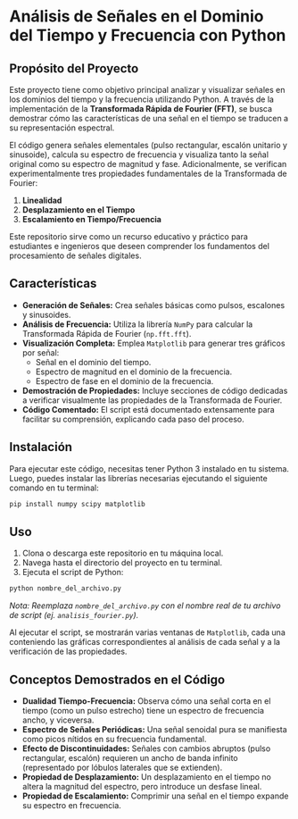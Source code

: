 # Análisis de Señales en el Dominio del Tiempo y Frecuencia con Python

## Propósito del Proyecto

Este proyecto tiene como objetivo principal analizar y visualizar señales en los dominios del tiempo y la frecuencia utilizando Python. A través de la implementación de la **Transformada Rápida de Fourier (FFT)**, se busca demostrar cómo las características de una señal en el tiempo se traducen a su representación espectral.

El código genera señales elementales (pulso rectangular, escalón unitario y sinusoide), calcula su espectro de frecuencia y visualiza tanto la señal original como su espectro de magnitud y fase. Adicionalmente, se verifican experimentalmente tres propiedades fundamentales de la Transformada de Fourier:

1.  **Linealidad**
2.  **Desplazamiento en el Tiempo**
3.  **Escalamiento en Tiempo/Frecuencia**

Este repositorio sirve como un recurso educativo y práctico para estudiantes e ingenieros que deseen comprender los fundamentos del procesamiento de señales digitales.

## Características

* **Generación de Señales:** Crea señales básicas como pulsos, escalones y sinusoides.
* **Análisis de Frecuencia:** Utiliza la librería `NumPy` para calcular la Transformada Rápida de Fourier (`np.fft.fft`).
* **Visualización Completa:** Emplea `Matplotlib` para generar tres gráficos por señal:
    * Señal en el dominio del tiempo.
    * Espectro de magnitud en el dominio de la frecuencia.
    * Espectro de fase en el dominio de la frecuencia.
* **Demostración de Propiedades:** Incluye secciones de código dedicadas a verificar visualmente las propiedades de la Transformada de Fourier.
* **Código Comentado:** El script está documentado extensamente para facilitar su comprensión, explicando cada paso del proceso.

## Instalación

Para ejecutar este código, necesitas tener Python 3 instalado en tu sistema. Luego, puedes instalar las librerías necesarias ejecutando el siguiente comando en tu terminal:

```bash
pip install numpy scipy matplotlib
```

## Uso

1.  Clona o descarga este repositorio en tu máquina local.
2.  Navega hasta el directorio del proyecto en tu terminal.
3.  Ejecuta el script de Python:

```bash
python nombre_del_archivo.py
```

*Nota: Reemplaza `nombre_del_archivo.py` con el nombre real de tu archivo de script (ej. `analisis_fourier.py`).*

Al ejecutar el script, se mostrarán varias ventanas de `Matplotlib`, cada una conteniendo las gráficas correspondientes al análisis de cada señal y a la verificación de las propiedades.

## Conceptos Demostrados en el Código

* **Dualidad Tiempo-Frecuencia:** Observa cómo una señal corta en el tiempo (como un pulso estrecho) tiene un espectro de frecuencia ancho, y viceversa.
* **Espectro de Señales Periódicas:** Una señal senoidal pura se manifiesta como picos nítidos en su frecuencia fundamental.
* **Efecto de Discontinuidades:** Señales con cambios abruptos (pulso rectangular, escalón) requieren un ancho de banda infinito (representado por lóbulos laterales que se extienden).
* **Propiedad de Desplazamiento:** Un desplazamiento en el tiempo no altera la magnitud del espectro, pero introduce un desfase lineal.
* **Propiedad de Escalamiento:** Comprimir una señal en el tiempo expande su espectro en frecuencia.
